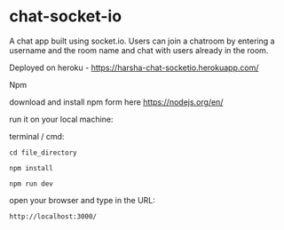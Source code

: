# chat-socket-io
A chat app built using socket.io. Users can join a chatroom by entering a username and the room name and chat with users already in the room.

Deployed on heroku - https://harsha-chat-socketio.herokuapp.com/


Npm

download and install npm form here https://nodejs.org/en/

run it on your local machine:
  
  terminal / cmd:

    cd file_directory

    npm install
    
	npm run dev

open your browser and type in the URL:

	http://localhost:3000/

